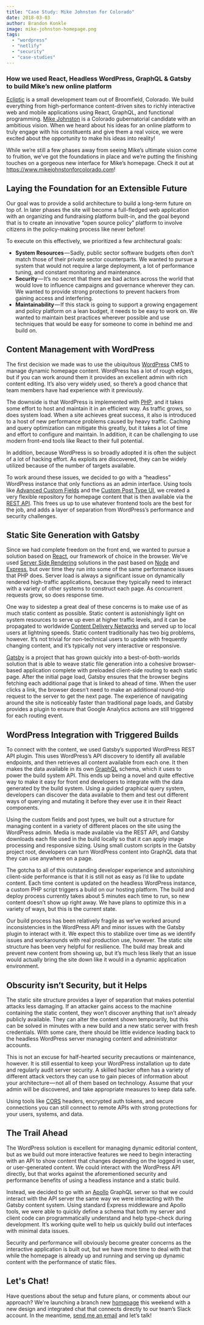 ```yaml
---
title: "Case Study: Mike Johnston for Colorado"
date: 2018-03-03
author: Brandon Konkle
image: mike-johnston-homepage.png
tags:
  - "wordpress"
  - "netlify"
  - "security"
  - "case-studies"
---
```


### How we used React, Headless WordPress, GraphQL & Gatsby to build Mike’s new online platform

[Ecliptic](http://www.ecliptic.io) is a small development team out of Broomfield, Colorado. We build everything from high-performance content-driven sites to richly interactive web and mobile applications using React, GraphQL, and functional programming. [Mike Johnston](https://www.mikejohnstonforcolorado.com) is a Colorado gubernatorial candidate with an ambitious vision. When we heard about his ideas for an online platform to truly engage with his constituents and give them a real voice, we were excited about the opportunity to make his ideas into reality!

While we’re still a few phases away from seeing Mike’s ultimate vision come to fruition, we’ve got the foundations in place and we’re putting the finishing touches on a gorgeous new interface for Mike’s homepage. Check it out at <https://www.mikejohnstonforcolorado.com>!

## Laying the Foundation for an Extensible Future

Our goal was to provide a solid architecture to build a long-term future on top of. In later phases the site will become a full-fledged web application with an organizing and fundraising platform built-in, and the goal beyond that is to create an innovative “open source policy” platform to involve citizens in the policy-making process like never before!

To execute on this effectively, we prioritized a few architectural goals:

* **System Resources** — Sadly, public sector software budgets often don’t match those of their private sector counterparts. We wanted to pursue a system that would not require a large deployment, a lot of performance tuning, and constant monitoring and maintenance.
* **Security** — It’s no secret that there are bad actors across the world that would love to influence campaigns and governance wherever they can. We wanted to provide strong protections to prevent hackers from gaining access and interfering.
* **Maintainability** — If this stack is going to support a growing engagement and policy platform on a lean budget, it needs to be easy to work on. We wanted to maintain best practices wherever possible and use techniques that would be easy for someone to come in behind me and build on.

## Content Management with WordPress

The first decision we made was to use the ubiquitous [WordPress](http://wordpress.org) CMS to manage dynamic homepage content. WordPress has a lot of rough edges, but if you can work around them it provides an excellent admin with rich content editing. It’s also very widely used, so there’s a good chance that team members have had experience with it previously.

The downside is that WordPress is implemented with [PHP](http://www.php.net/), and it takes some effort to host and maintain it in an efficient way. As traffic grows, so does system load. When a site achieves great success, it also is introduced to a host of new performance problems caused by heavy traffic. Caching and query optimization can mitigate this greatly, but it takes a lot of time and effort to configure and maintain. In addition, it can be challenging to use modern front-end tools like React to their full potential.

In addition, because WordPress is so broadly adopted it is often the subject of a lot of hacking effort. As exploits are discovered, they can be widely utilized because of the number of targets available.

To work around these issues, we decided to go with a “headless” WordPress instance that only functions as an admin interface. Using tools like [Advanced Custom Fields](https://www.advancedcustomfields.com/) and the [Custom Post Type UI](https://wordpress.org/plugins/custom-post-type-ui/), we created a very flexible repository for homepage content that is then available via the [REST API](https://developer.wordpress.org/rest-api/). This frees us up to use whatever frontend tools are the best for the job, and adds a layer of separation from WordPress’s performance and security challenges.

## Static Site Generation with Gatsby

Since we had complete freedom on the front end, we wanted to pursue a solution based on [React](https://reactjs.org/), our framework of choice in the browser. We’ve used [Server Side Rendering](https://reactjs.org/docs/react-dom-server.html) solutions in the past based on [Node](https://nodejs.org/en/) and [Express](https://expressjs.com/), but over time they run into some of the same performance issues that PHP does. Server load is always a significant issue on dynamically rendered high-traffic applications, because they typically need to interact with a variety of other systems to construct each page. As concurrent requests grow, so does response time.

One way to sidestep a great deal of these concerns is to make use of as much static content as possible. Static content is astonishingly light on system resources to serve up even at higher traffic levels, and it can be propagated to worldwide [Content Delivery Networks](https://en.wikipedia.org/wiki/Content_delivery_network) and served up to local users at lightning speeds. Static content traditionally has two big problems, however. It’s not trivial for non-technical users to update with frequently changing content, and it’s typically not very interactive or responsive.

[Gatsby](https://www.gatsbyjs.org/) is a project that has grown quickly into a best-of-both-worlds solution that is able to weave static file generation into a cohesive browser-based application complete with preloaded client-side routing to each static page. After the initial page load, Gatsby ensures that the browser begins fetching each additional page that is linked to ahead of time. When the user clicks a link, the browser doesn’t need to make an additional round-trip request to the server to get the next page. The experience of navigating around the site is noticeably faster than traditional page loads, and Gatsby provides a plugin to ensure that Google Analytics actions are still triggered for each routing event.

## WordPress Integration with Triggered Builds

To connect with the content, we used Gatsby’s supported WordPress REST API plugin. This uses WordPress’s API discovery to identify all available endpoints, and then retrieves all content available from each one. It then makes the data available in its own [GraphQL](http://graphql.org/) schema, which it uses to power the build system API. This ends up being a novel and quite effective way to make it easy for front end developers to integrate with the data generated by the build system. Using a guided graphical query system, developers can discover the data available to them and test out different ways of querying and mutating it before they ever use it in their React components.

Using the custom fields and post types, we built out a structure for managing content in a variety of different places on the site using the WordPress admin. Media is made available via the REST API, and Gatsby downloads each file used in the build locally so that it can apply image processing and responsive sizing. Using small custom scripts in the Gatsby project root, developers can turn WordPress content into GraphQL data that they can use anywhere on a page.

The gotcha to all of this outstanding developer experience and astonishing client-side performance is that it is still not as easy as I’d like to update content. Each time content is updated on the headless WordPress instance, a custom PHP script triggers a build on our hosting platform. The build and deploy process currently takes about 5 minutes each time to run, so new content doesn’t show up right away. We have plans to optimize this in a variety of ways, but this is the current state.

Our build process has been relatively fragile as we’ve worked around inconsistencies in the WordPress API and minor issues with the Gatsby plugin to interact with it. We expect this to stabilize over time as we identify issues and workarounds with real production use, however. The static site structure has been very helpful for resilience. The build may break and prevent new content from showing up, but it’s much less likely that an issue would actually bring the site down like it would in a dynamic application environment.

## Obscurity isn’t Security, but it Helps

The static site structure provides a layer of separation that makes potential attacks less damaging. If an attacker gains access to the machine containing the static content, they won’t discover anything that isn’t already publicly available. They can alter the content shown temporarily, but this can be solved in minutes with a new build and a new static server with fresh credentials. With some care, there should be little evidence leading back to the headless WordPress server managing content and administrator accounts.

This is not an excuse for half-hearted security precautions or maintenance, however. It is still essential to keep your WordPress installation up to date and regularly audit server security. A skilled hacker often has a variety of different attack vectors they can use to gain pieces of information about your architecture — not all of them based on technology. Assume that your admin will be discovered, and take appropriate measures to keep data safe.

Using tools like [CORS](https://developer.mozilla.org/en-US/docs/Web/HTTP/CORS) headers, encrypted auth tokens, and secure connections you can still connect to remote APIs with strong protections for your users, systems, and data.

## The Trail Ahead

The WordPress solution is excellent for managing dynamic editorial content, but as we build out more interactive features we need to begin interacting with an API to show content that changes depending on the logged in user, or user-generated content. We could interact with the WordPress API directly, but that works against the aforementioned security and performance benefits of using a headless instance and a static build.

Instead, we decided to go with an [Apollo](https://www.apollographql.com/) GraphQL server so that we could interact with the API server the same way we were interacting with the Gatsby content system. Using standard Express middleware and Apollo tools, we were able to quickly define a schema that both my server and client code can programmatically understand and help type-check during development. It’s working quite well to help us quickly build out interfaces with minimal data issues.

Security and performance will obviously become greater concerns as the interactive application is built out, but we have more time to deal with that while the homepage is already up and running and serving up dynamic content with the performance of static files.

## Let's Chat!

Have questions about the setup and future plans, or comments about our approach? We're launching a branch new [homepage](http://www.ecliptic.io) this weekend with a new design and integrated chat that connects directly to our team’s Slack account. In the meantime, [send me an email](mailto:brandon@ecliptic.io) and let’s talk!